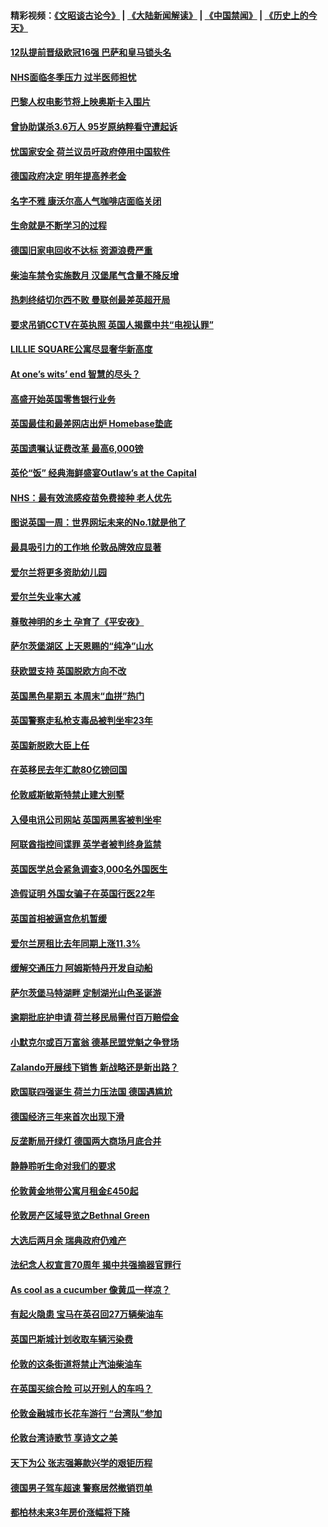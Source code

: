#### 精彩视频：[《文昭谈古论今》](https://github.com/gfw-breaker/wenzhao/blob/master/README.md?t=11290931) | [《大陆新闻解读》](https://github.com/gfw-breaker/ntdtv-comedy/blob/master/README.md?t=11290931) | [《中国禁闻》](https://github.com/gfw-breaker/ntdtv-news/blob/master/README.md?t=11290931) | [《历史上的今天》](https://github.com/gfw-breaker/today-in-history/blob/master/README.md?t=11290931) 

#### [12队提前晋级欧冠16强 巴萨和皇马锁头名](../pages/nsc974/n10880196.md?t=11290931) 

#### [NHS面临冬季压力 过半医师担忧](../pages/nsc974/n10879741.md?t=11290931) 

#### [巴黎人权电影节将上映奥斯卡入围片](../pages/nsc974/n10878917.md?t=11290931) 

#### [曾协助谋杀3.6万人 95岁原纳粹看守遭起诉](../pages/nsc974/n10878873.md?t=11290931) 

#### [忧国家安全 荷兰议员吁政府停用中国软件](../pages/nsc974/n10878705.md?t=11290931) 

#### [德国政府决定 明年提高养老金](../pages/nsc974/n10877273.md?t=11290931) 

#### [名字不雅 康沃尔高人气咖啡店面临关闭](../pages/nsc974/n10877462.md?t=11290931) 

#### [生命就是不断学习的过程](../pages/nsc974/n10877459.md?t=11290931) 

#### [德国旧家电回收不达标 资源浪费严重](../pages/nsc974/n10877132.md?t=11290931) 

#### [柴油车禁令实施数月 汉堡尾气含量不降反增](../pages/nsc974/n10877082.md?t=11290931) 

#### [热刺终结切尔西不败 曼联创最差英超开局](../pages/nsc974/n10873883.md?t=11290931) 

#### [要求吊销CCTV在英执照 英国人揭露中共“电视认罪”](../pages/nsc974/n10873615.md?t=11290931) 

#### [LILLIE SQUARE公寓尽显奢华新高度](../pages/nsc974/n10873631.md?t=11290931) 

#### [At one’s wits’ end 智慧的尽头？](../pages/nsc974/n10871446.md?t=11290931) 

#### [高盛开始英国零售银行业务](../pages/nsc974/n10871431.md?t=11290931) 

#### [英国最佳和最差网店出炉 Homebase垫底](../pages/nsc974/n10871402.md?t=11290931) 

#### [英国遗嘱认证费改革 最高6,000镑](../pages/nsc974/n10871381.md?t=11290931) 

#### [英伦“饭” 经典海鲜盛宴Outlaw’s at the Capital](../pages/nsc974/n10871348.md?t=11290931) 

#### [NHS：最有效流感疫苗免费接种 老人优先](../pages/nsc974/n10871342.md?t=11290931) 

#### [图说英国一周：世界网坛未来的No.1就是他了](../pages/nsc974/n10871298.md?t=11290931) 

#### [最具吸引力的工作地 伦敦品牌效应显著](../pages/nsc974/n10871267.md?t=11290931) 

#### [爱尔兰将更多资助幼儿园](../pages/nsc974/n10870662.md?t=11290931) 

#### [爱尔兰失业率大减](../pages/nsc974/n10870646.md?t=11290931) 

#### [尊敬神明的乡土 孕育了《平安夜》](../pages/nsc974/n10870591.md?t=11290931) 

#### [萨尔茨堡湖区 上天恩赐的“纯净”山水](../pages/nsc974/n10870541.md?t=11290931) 

#### [获欧盟支持 英国脱欧方向不改](../pages/nsc974/n10868925.md?t=11290931) 

#### [英国黑色星期五 本周末“血拼”热门](../pages/nsc974/n10869011.md?t=11290931) 

#### [英国警察走私枪支毒品被判坐牢23年](../pages/nsc974/n10869001.md?t=11290931) 

#### [英国新脱欧大臣上任](../pages/nsc974/n10868995.md?t=11290931) 

#### [在英移民去年汇款80亿镑回国](../pages/nsc974/n10868991.md?t=11290931) 

#### [伦敦威斯敏斯特禁止建大别墅](../pages/nsc974/n10868984.md?t=11290931) 

#### [入侵电讯公司网站 英国两黑客被判坐牢](../pages/nsc974/n10868975.md?t=11290931) 

#### [阿联酋指控间谍罪 英学者被判终身监禁](../pages/nsc974/n10868962.md?t=11290931) 

#### [英国医学总会紧急调查3,000名外国医生](../pages/nsc974/n10868955.md?t=11290931) 

#### [造假证明 外国女骗子在英国行医22年](../pages/nsc974/n10868930.md?t=11290931) 

#### [英国首相被逼宫危机暂缓](../pages/nsc974/n10868928.md?t=11290931) 

#### [爱尔兰房租比去年同期上涨11.3%](../pages/nsc974/n10868324.md?t=11290931) 

#### [缓解交通压力 阿姆斯特丹开发自动船](../pages/nsc974/n10868300.md?t=11290931) 

#### [萨尔茨堡马特湖畔 定制湖光山色圣诞游](../pages/nsc974/n10866159.md?t=11290931) 

#### [逾期批庇护申请 荷兰移民局需付百万赔偿金](../pages/nsc974/n10865847.md?t=11290931) 

#### [小默克尔或百万富翁 德基民盟党魁之争登场](../pages/nsc974/n10865739.md?t=11290931) 

#### [Zalando开展线下销售 新战略还是新出路？](../pages/nsc974/n10866031.md?t=11290931) 

#### [欧国联四强诞生 荷兰力压法国 德国遇尴尬](../pages/nsc974/n10865510.md?t=11290931) 

#### [德国经济三年来首次出现下滑](../pages/nsc974/n10864011.md?t=11290931) 

#### [反垄断局开绿灯 德国两大商场月底合并](../pages/nsc974/n10864060.md?t=11290931) 

#### [静静聆听生命对我们的要求](../pages/nsc974/n10863738.md?t=11290931) 

#### [伦敦黄金地带公寓月租金£450起](../pages/nsc974/n10861788.md?t=11290931) 

#### [伦敦房产区域导览之Bethnal Green](../pages/nsc974/n10862184.md?t=11290931) 

#### [大选后两月余 瑞典政府仍难产](../pages/nsc974/n10861579.md?t=11290931) 

#### [法纪念人权宣言70周年 揭中共强摘器官罪行](../pages/nsc974/n10860106.md?t=11290931) 

#### [As cool as a cucumber 像黄瓜一样凉？](../pages/nsc974/n10859489.md?t=11290931) 

#### [有起火隐患 宝马在英召回27万辆柴油车](../pages/nsc974/n10859484.md?t=11290931) 

#### [英国巴斯城计划收取车辆污染费](../pages/nsc974/n10859479.md?t=11290931) 

#### [伦敦的这条街道将禁止汽油柴油车](../pages/nsc974/n10859470.md?t=11290931) 

#### [在英国买综合险 可以开别人的车吗？](../pages/nsc974/n10859464.md?t=11290931) 

#### [伦敦金融城市长花车游行 “台湾队”参加](../pages/nsc974/n10858774.md?t=11290931) 

#### [伦敦台湾诗歌节 享诗文之美](../pages/nsc974/n10858757.md?t=11290931) 

#### [天下为公 张志强筹款兴学的艰钜历程](../pages/nsc974/n10858732.md?t=11290931) 

#### [德国男子驾车超速 警察居然撤销罚单](../pages/nsc974/n10856259.md?t=11290931) 

#### [都柏林未来3年房价涨幅将下降](../pages/nsc974/n10856230.md?t=11290931) 

